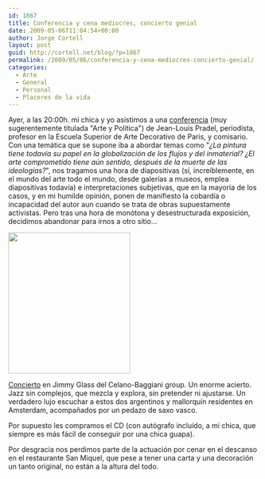 ```yaml
---
id: 1867
title: Conferencia y cena mediocres, concierto genial
date: 2009-05-06T11:04:54+00:00
author: Jorge Cortell
layout: post
guid: http://cortell.net/blog/?p=1867
permalink: /2009/05/06/conferencia-y-cena-mediocres-concierto-genial/
categories:
  - Arte
  - General
  - Personal
  - Placeres de la vida
---
```

Ayer, a las 20:00h. mi chica y yo asistimos a una <a title="http://www.ifvalencia.com/es/cgi-bin/article_view.asp?sid=03020200&aid=1340" href="http://www.ifvalencia.com/es/cgi-bin/article_view.asp?sid=03020200&aid=1340" target="_blank">conferencia</a> (muy sugerentemente titulada "Arte y Política") de Jean-Louis Pradel, periodista, profesor en la Escuela Superior de Arte Decorativo de Paris, y comisario. Con una temática que se supone iba a abordar temas como "_¿La pintura tiene todavía su papel en la globalización de los flujos y del inmaterial? ¿El arte comprometido tiene aún sentido, después de la muerte de las ideologías?_", nos tragamos una hora de diapositivas (sí, increíblemente, en el mundo del arte todo el mundo, desde galerías a museos, emplea diapositivas todavía) e interpretaciones subjetivas, que en la mayoría de los casos, y en mi humilde opinión, ponen de manifiesto la cobardía o incapacidad del autor aun cuando se trata de obras supuestamente activistas. Pero tras una hora de monótona y desestructurada exposición, decidimos abandonar para irnos a otro sitio...

<img class="aligncenter" title="Grupo" src="http://www.jimmyglassjazz.net/sectoresreferencia_actua_05_05_09/referencia_actua_05_05_09_06.jpg" alt="" width="245" height="283" />

<a title="http://www.jimmyglassjazz.net/referencia_actua_05_05_09.html" href="http://www.jimmyglassjazz.net/referencia_actua_05_05_09.html" target="_blank">Concierto</a> en Jimmy Glass del Celano-Baggiani group. Un enorme acierto. Jazz sin complejos, que mezcla y explora, sin pretender ni ajustarse. Un verdadero lujo escuchar a estos dos argentinos y mallorquín residentes en Amsterdam, acompañados por un pedazo de saxo vasco.

Por supuesto les compramos el CD (con autógrafo incluído, a mi chica, que siempre es más fácil de conseguir por una chica guapa).

Por desgracia nos perdimos parte de la actuación por cenar en el descanso en el restaurante San Miquel, que pese a tener una carta y una decoración un tanto original, no están a la altura del todo.